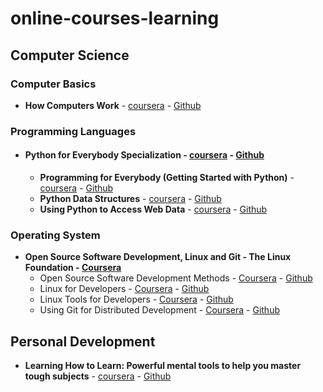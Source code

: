# online-courses-learning

## Computer Science

### Computer Basics
* **How Computers Work** - [coursera](https://www.coursera.org/learn/how-computers-work/home/welcome) - [Github](https://github.com/ramrockety/online-courses-learning/tree/master/coursera/HowComputersWork)

### Programming Languages
* #### Python for Everybody Specialization - [coursera](https://www.coursera.org/programs/sathyabama-institute-of-science-and-technology-on-coursera-6zuit/browse?productId=F-h1g0w7EeWeOApO_l5R1w&productType=s12n&query=Python+for+Everybody&showMiniModal=true) - [Github](https://github.com/ramrockety/online-courses-learning/tree/master/coursera/Python%20for%20Everybody%20Specialization)
     * **Programming for Everybody (Getting Started with Python)** - [coursera](https://www.coursera.org/learn/python/home/info) - [Github](https://github.com/ramrockety/online-courses-learning/tree/master/coursera/Python%20for%20Everybody%20Specialization/Programming%20for%20Everybody%20(Getting%20Started%20with%20Python))
     * **Python Data Structures** - [coursera](https://www.coursera.org/learn/python-data/home/info) - [Github](https://github.com/ramrockety/online-courses-learning/tree/master/coursera/Python%20for%20Everybody%20Specialization/Python%20Data%20Structures)
    * **Using Python to Access Web Data** - [coursera](https://www.coursera.org/learn/python-network-data/home/info) - [Github](https://github.com/ramrockety/online-courses-learning/tree/master/coursera/Python%20for%20Everybody%20Specialization/Using%20Python%20to%20Access%20Web%20Data)

### Operating System
* <b>Open Source Software Development, Linux and Git - The Linux Foundation - <a target="_blank" href="https://www.coursera.org/specializations/oss-development-linux-git">Coursera</a></b>
    * Open Source Software Development Methods - <a target="_blank" href="https://www.coursera.org/learn/open-source-software-development-methods">Coursera</a> - <a target="_blank" href="https://github.com/MrinmoiHossain/Online-Courses-Learning/tree/master/Coursera/Open%20Source%20Software%20Development%20Methods">Github</a>
    * Linux for Developers - <a target="_blank" href="https://www.coursera.org/learn/linux-for-developers">Coursera</a> - <a target="_blank" href="https://github.com/MrinmoiHossain/Online-Courses-Learning/tree/master/Coursera/Linux%20for%20Developers">Github</a>
    * Linux Tools for Developers - <a target="_blank" href="https://www.coursera.org/learn/linux-tools-for-developers">Coursera</a> - <a target="_blank" href="https://github.com/MrinmoiHossain/Online-Courses-Learning/tree/master/Coursera/Linux%20Tools%20for%20Developers">Github</a>
    * Using Git for Distributed Development - <a target="_blank" href="https://www.coursera.org/learn/git-distributed-development">Coursera</a> - <a target="_blank" href="https://github.com/MrinmoiHossain/Online-Courses-Learning/tree/master/Coursera/Using%20Git%20for%20Distributed%20Development">Github</a>

## Personal Development
* **Learning How to Learn: Powerful mental tools to help you master tough subjects** - [coursera](https://www.coursera.org/learn/learning-how-to-learn) - [Github](https://github.com/ramrockety/online-courses-learning/tree/master/coursera/Learning%20How%20to%20Learn)



